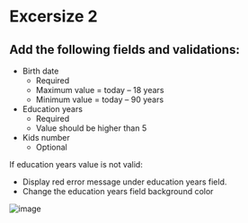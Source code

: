 # Excersize 2

## Add the following fields and validations:

- Birth date
  - Required
  - Maximum value = today – 18 years
  - Minimum value = today – 90 years
- Education years
  - Required
  - Value should be higher than 5
- Kids number
  - Optional

If education years value is not valid:

- Display red error message under education years field.
- Change the education years field background color

![image](https://user-images.githubusercontent.com/12232897/142916844-d1ca0cf6-11d8-4cab-adda-ae3c2469ba4a.png)
